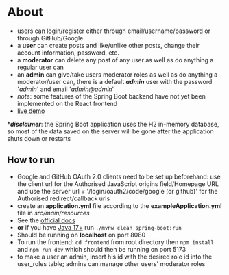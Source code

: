 # About
- users can login/register either through email/username/password or through GitHub/Google
- a **user** can create posts and like/unlike other posts, change their account information, password, etc.
- a **moderator** can delete any post of any user as well as do anything a regular user can
- an **admin** can give/take users moderator roles as well as do anything a moderator/user can, there is a default ***admin*** user with the password '*admin*' and email '*admin@admin*'
- *note*: some features of the Spring Boot backend have not yet been implemented on the React frontend
- [live demo](https://clipchamp.com/watch/R834Jxcb1Lv)


****disclaimer***: the Spring Boot application uses the H2 in-memory database, so most of the data saved on the server will be gone after the application shuts down or restarts

## How to run
- Google and GitHub OAuth 2.0 clients need to be set up beforehand: use the client url for the Authorised JavaScript origins field/Homepage URL and use the server url + '/login/oauth2/code/google (or github)' for the Authorised redirect/callback urls
- create an **application.yml** file according to the **exampleApplication.yml** file in *src/main/resources*
- See the [official docs](https://docs.spring.io/spring-boot/docs/1.5.16.RELEASE/reference/html/using-boot-running-your-application.html)
- **or** if you have [Java 17+](https://www.oracle.com/java/technologies/downloads/#java17) run `./mvnw clean spring-boot:run`
- Should be running on **localhost** on port 8080
- To run the frontend: `cd frontend` from root directory then `npm install` and `npm run dev` which should then be running on port 5173
- to make a user an admin, insert his id with the desired role id into the user_roles table; admins can manage other users' moderator roles
